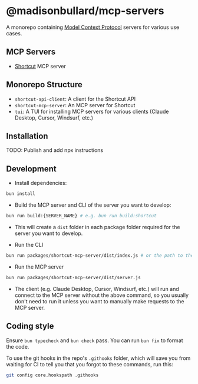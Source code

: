 # @madisonbullard/mcp-servers
A monorepo containing [Model Context Protocol](https://modelcontextprotocol.io/) servers for various use cases.

## MCP Servers
- [Shortcut](https://www.shortcut.com/) MCP server

## Monorepo Structure
- `shortcut-api-client`: A client for the Shortcut API
- `shortcut-mcp-server`: An MCP server for Shortcut
- `tui`: A TUI for installing MCP servers for various clients (Claude Desktop, Cursor, Windsurf, etc.)

## Installation
TODO: Publish and add npx instructions

## Development

- Install dependencies:
```bash
bun install
```

- Build the MCP server and CLI of the server you want to develop:
```bash
bun run build:{SERVER_NAME} # e.g. bun run build:shortcut
```
- This will create a `dist` folder in each package folder required for the server you want to develop.

- Run the CLI
```bash
bun run packages/shortcut-mcp-server/dist/index.js # or the path to the dist folder of the CLI you want to run
```

- Run the MCP server
```bash
bun run packages/shortcut-mcp-server/dist/server.js
```
- The client (e.g. Claude Desktop, Cursor, Windsurf, etc.) will run and connect to the MCP server without the above command, so you usually don't need to run it unless you want to manually make requests to the MCP server.

## Coding style
Ensure `bun typecheck` and `bun check` pass. You can run `bun fix` to format the code.

To use the git hooks in the repo's `.githooks` folder, which will save you from waiting for CI to tell you that you forgot to these commands, run this:
```bash
git config core.hookspath .githooks
```
